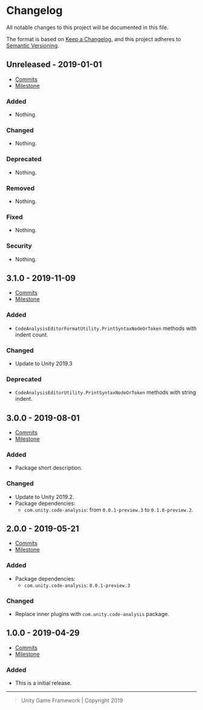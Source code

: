 # Changelog
All notable changes to this project will be documented in this file.

The format is based on [Keep a Changelog](https://keepachangelog.com/en/1.0.0/),
and this project adheres to [Semantic Versioning](https://semver.org/spec/v2.0.0.html).

## Unreleased - 2019-01-01
- [Commits](https://github.com/unity-game-framework/ugf-code-analysis/compare/0.0.0...0.0.0)
- [Milestone](https://github.com/unity-game-framework/ugf-code-analysis/milestone/0?closed=1)

### Added
- Nothing.

### Changed
- Nothing.

### Deprecated
- Nothing.

### Removed
- Nothing.

### Fixed
- Nothing.

### Security
- Nothing.

## 3.1.0 - 2019-11-09
- [Commits](https://github.com/unity-game-framework/ugf-code-analysis/compare/3.0.0...3.1.0)
- [Milestone](https://github.com/unity-game-framework/ugf-code-analysis/milestone/4?closed=1)

### Added
- `CodeAnalysisEditorFormatUtility.PrintSyntaxNodeOrToken` methods with indent count.

### Changed
- Update to Unity 2019.3

### Deprecated
- `CodeAnalysisEditorUtility.PrintSyntaxNodeOrToken` methods with string indent.

## 3.0.0 - 2019-08-01
- [Commits](https://github.com/unity-game-framework/ugf-code-analysis/compare/2.0.0...3.0.0)
- [Milestone](https://github.com/unity-game-framework/ugf-code-analysis/milestone/3?closed=1)

### Added
- Package short description.

### Changed
- Update to Unity 2019.2.
- Package dependencies:
    - `com.unity.code-analysis`: from `0.0.1-preview.3` to `0.1.0-preview.2`.

## 2.0.0 - 2019-05-21
- [Commits](https://github.com/unity-game-framework/ugf-code-analysis/compare/1.0.0...2.0.0)
- [Milestone](https://github.com/unity-game-framework/ugf-code-analysis/milestone/2?closed=1)

### Added
- Package dependencies:
    - `com.unity.code-analysis`: `0.0.1-preview.3`

### Changed
- Replace inner plugins with `com.unity.code-analysis` package.

## 1.0.0 - 2019-04-29
- [Commits](https://github.com/unity-game-framework/ugf-code-analysis/compare/a772469...1.0.0)
- [Milestone](https://github.com/unity-game-framework/ugf-code-analysis/milestone/1?closed=1)

### Added
- This is a initial release.

---
> Unity Game Framework | Copyright 2019
